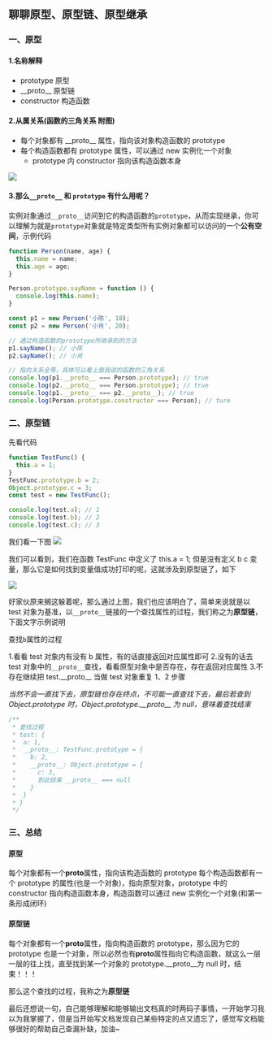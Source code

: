 ## 聊聊原型、原型链、原型继承

### 一、原型

#### 1.名称解释

- prototype 原型
- \_\_proto\_\_ 原型链
- constructor 构造函数

#### 2.从属关系(函数的三角关系 附图)

- 每个对象都有 \_\_proto\_\_ 属性，指向该对象构造函数的 prototype
- 每个构造函数都有 prototype 属性，可以通过 new 实例化一个对象
  - prototype 内 constructor 指向该构造函数本身

![](https://gitee.com/feng-picgo-images/images/raw/master/img/js/函数的三角关系.png)

#### 3.那么`__proto__` 和 `prototype` 有什么用呢？

实例对象通过`__proto__`访问到它的构造函数的`prototype`，从而实现继承，你可以理解为就是`prototype`对象就是特定类型所有实例对象都可以访问的一个**公有空间**，示例代码

```javaScript
function Person(name, age) {
  this.name = name;
  this.age = age;
}

Person.prototype.sayName = function () {
  console.log(this.name);
}

const p1 = new Person('小陈', 18);
const p2 = new Person('小肖', 20);

// 通过构造函数的prototype所继承到的方法
p1.sayName(); // 小陈
p2.sayName(); // 小肖

// 指向关系全等，具体可以看上面我说的函数的三角关系
console.log(p1.__proto__ === Person.prototype); // true
console.log(p2.__proto__ === Person.prototype); // true
console.log(p1.__proto__ === p2.__proto__); // true
console.log(Person.prototype.constructor === Person); // ture
```

### 二、原型链

先看代码

```javaScript
function TestFunc() {
  this.a = 1;
}
TestFunc.prototype.b = 2;
Object.prototype.c = 3;
const test = new TestFunc();

console.log(test.a); // 1
console.log(test.b); // 2
console.log(test.c); // 3
```

我们看一下图
![](https://gitee.com/feng-picgo-images/images/raw/master/img/js/原型链-1.png)

我们可以看到，我们在函数 TestFunc 中定义了 this.a = 1; 但是没有定义 b c 变量，那么它是如何找到变量值成功打印的呢，这就涉及到原型链了，如下

![](https://gitee.com/feng-picgo-images/images/raw/master/img/js//原型链-2.png)

好家伙原来搁这躲着呢，那么通过上图，我们也应该明白了，简单来说就是以 test 对象为基准，以`__proto__`链接的一个查找属性的过程，我们称之为**原型链**，下面文字示例说明

查找`b`属性的过程

1.看看 test 对象内有没有 b 属性，有的话直接返回对应属性即可 2.没有的话去 test 对象中的`__proto__`查找，看看原型对象中是否存在，存在返回对应属性 3.不存在继续把 test.\_\_proto\_\_ 当做 test 对象重复 1、2 步骤

_当然不会一直找下去，原型链也存在终点，不可能一直查找下去，最后若查到 Object.prototype 时，Object.prototype.\_\_proto\_\_ 为 null，意味着查找结束_

```javaScript
/**
 * 查找过程
 * test: {
 *  a: 1,
 *  __proto__: TestFunc.prototype = {
 *    b: 2,
 *    __proto__: Object.prototype = {
 *      c: 3,
 *      到此结束 __proto__ === null
 *    }
 *  }
 * }
 */
```

### 三、总结

#### 原型

每个对象都有一个**proto**属性，指向该构造函数的 prototype
每个构造函数都有一个 prototype 的属性(也是一个对象)，指向原型对象，prototype 中的 constructor 指向构造函数本身，构造函数可以通过 new 实例化一个对象(和第一条形成闭环)

#### 原型链

每个对象都有一个**proto**属性，指向构造函数的 prototype，那么因为它的 prototype 也是一个对象，所以必然也有**proto**属性指向它构造函数，就这么一层一层的往上找，直至找到某一个对象的 prototype.\_\_proto\_\_为 null 时，结束！！！

那么这个查找的过程，我称之为**原型链**

最后还想说一句，自己能够理解和能够输出文档真的时两码子事情，一开始学习我以为我掌握了，但是当开始写文档发现自己某些特定的点又遗忘了，感觉写文档能够很好的帮助自己查漏补缺，加油~
